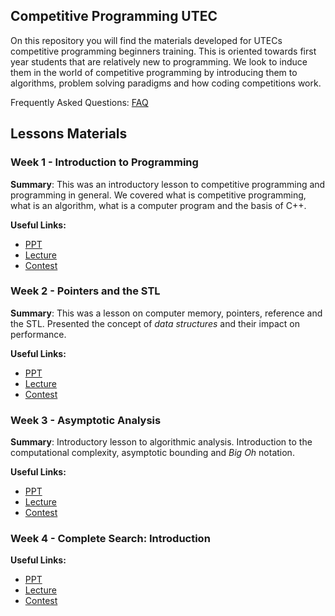 ## Competitive Programming UTEC 

On this repository you will find the materials developed for UTECs competitive programming beginners training. This is oriented towards first year students that are relatively new to programming. We look to induce them in the world of competitive programming by introducing them to algorithms, problem solving paradigms and how coding competitions work.

Frequently Asked Questions: [FAQ](https://bit.ly/2Xf09Fa)

## Lessons Materials

### Week 1 - Introduction to Programming

**Summary**: This was an introductory lesson to competitive programming and programming in general. We covered what is competitive programming, what is an algorithm, what is a computer program and the basis of C++.  

**Useful Links:**  
- [PPT](./Lesson1/introduction.pdf)  
- [Lecture](https://utec.zoom.us/rec/share/yvR1EIGp51JLeZWU0mPSA_cKM6jhT6a81SJK-fdeyU4vwZjMUZVlbuKMvjCoylDn)  
- [Contest](https://vjudge.net/contest/367714#rank)  


### Week 2 - Pointers and the STL

**Summary**: This was a lesson on computer memory, pointers, reference and the STL. Presented the concept of *data structures* and their impact on performance.

**Useful Links:**  
- [PPT](./Lesson2/stl.pdf)  
- [Lecture](https://utec.zoom.us/rec/share/29BbdI7s8UJIBdLCwWziaIEQF625eaa8h3cX8vIFn0kON0waexQVKPXcTui4L84W)
- [Contest](https://vjudge.net/contest/369163#rank)  


### Week 3 - Asymptotic Analysis

**Summary**: Introductory lesson to algorithmic analysis. Introduction to the computational complexity, asymptotic bounding and *Big Oh* notation.

**Useful Links:**  
- [PPT](./Lesson3/asymptotic-notation.pdf)
- [Lecture](https://utec.zoom.us/rec/share/xZRHJJ3-zGFLctbzzGicArZwPr_lT6a80SdN_PAMyhr4QTa2k50GsH-rr7MnYR6f)
- [Contest](https://vjudge.net/contest/370435)  

### Week 4 - Complete Search: Introduction


**Useful Links:**  
- [PPT](./Lesson4/complete-search.pdf)
- [Lecture](https://utec.zoom.us/rec/play/78UuJLj5rTw3E93BuASDC_B5W9W1ePms1iVP-fENzUvhBnJQYFukYecXYrYrb7dDMtFyMcIe6KNigDg9)
- [Contest](https://vjudge.net/contest/371897)  


